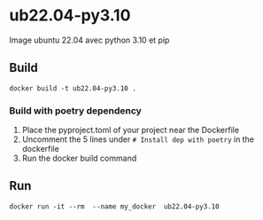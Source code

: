 # ub22.04-py3.10

Image ubuntu 22.04 avec python 3.10 et pip

## Build

`
docker build -t ub22.04-py3.10 .
`

### Build with poetry dependency

1. Place the pyproject.toml of your project near the Dockerfile
2. Uncomment the 5 lines under `# Install dep with poetry` in the dockerfile
3. Run the docker build command

## Run

`
docker run -it --rm  --name my_docker  ub22.04-py3.10
`